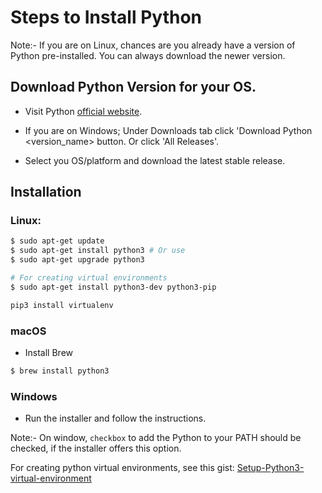 # Steps to Install Python

Note:- If you are on Linux, chances are you already have a version of Python pre-installed. You can always download the newer version.

## Download Python Version for your OS.

- Visit Python [official website](https://www.python.org/).

- If you are on Windows; Under Downloads tab click 'Download Python <version_name> button. Or click 'All Releases'.

- Select you OS/platform and download the latest stable release.

## Installation

### Linux:
```bash
$ sudo apt-get update
$ sudo apt-get install python3 # Or use
$ sudo apt-get upgrade python3

# For creating virtual environments
$ sudo apt-get install python3-dev python3-pip

pip3 install virtualenv
```
### macOS

- Install Brew

```bash
$ brew install python3
```

### Windows

- Run the installer and follow the instructions.

Note:- On window, `checkbox` to add the Python to your PATH should be checked, if the installer offers this option.

For creating python virtual environments, see this gist: [Setup-Python3-virtual-environment](https://gist.github.com/MichaelCurrin/3a4d14ba1763b4d6a1884f56a01412b7)